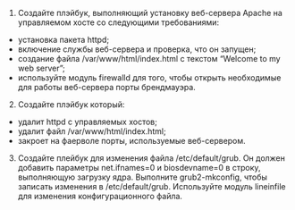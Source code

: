 1.	Создайте плэйбук, выполняющий установку веб-сервера Apache на управляемом хосте со следующими требованиями:
-	установка пакета httpd;
-	включение службы веб-сервера и проверка, что он запущен;
-	создание файла /var/www/html/index.html с текстом “Welcome to my web server”;
-	используйте модуль firewalld для того, чтобы открыть необходимые для работы веб-сервера порты брендмауэра.

2.	 Создайте плэйбук который:
-	удалит httpd с управляемых хостов;
-	удалит файл /var/www/html/index.html;
-	закроет на фаерволе порты, используемые веб-сервером.

3.	Создайте плейбук для изменения файла /etc/default/grub. 
Он должен добавить параметры net.ifnames=0 и biosdevname=0 в строку, 
выполняющую загрузку ядра. Выполните grub2-mkconfig, чтобы записать изменения в /etc/default/grub. 
Используйте модуль lineinfile для изменения конфигурационного файла.
